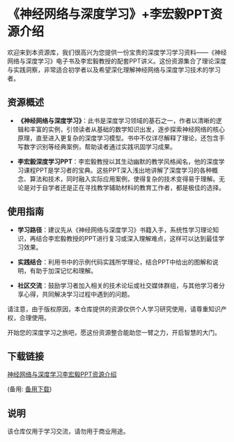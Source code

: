 # 《神经网络与深度学习》+李宏毅PPT资源介绍

欢迎来到本资源库，我们很高兴为您提供一份宝贵的深度学习学习资料——《神经网络与深度学习》电子书及李宏毅教授的配套PPT讲义。这份资源集合了理论深度与实践洞察，非常适合初学者以及希望深化理解神经网络与深度学习技术的学习者。

## 资源概述

- **《神经网络与深度学习》**：此书是深度学习领域的基石之一，作者以清晰的逻辑和丰富的实例，引领读者从基础的数学知识出发，逐步探索神经网络的核心原理，直至进入更复杂的深度学习模型。书中不仅详尽解释了理论，还包含手写数字识别等经典案例，帮助读者通过实践巩固学习成果。

- **李宏毅深度学习PPT**：李宏毅教授以其生动幽默的教学风格闻名，他的深度学习课程PPT是学习者的宝典。这些PPT深入浅出地讲解了深度学习的各种概念、算法和技术，同时融入实际应用案例，使得复杂的技术变得易于理解。无论是对于自学者还是正在寻找教学辅助材料的教育工作者，都是极佳的选择。

## 使用指南

- **学习路径**：建议先从《神经网络与深度学习》书籍入手，系统性学习理论知识，再结合李宏毅教授的PPT进行复习或深入理解难点，这样可以达到最佳学习效果。
  
- **实践结合**：利用书中的示例代码实践所学理论，结合PPT中给出的图解和说明，有助于加深记忆和理解。

- **社区交流**：鼓励学习者加入相关的技术论坛或社交媒体群组，与其他学习者分享心得，共同解决学习过程中遇到的问题。

请注意，由于版权原因，本仓库提供的资源仅供个人学习研究使用，请尊重知识产权，合理使用。

开始您的深度学习之旅吧，愿这份资源整合能助您一臂之力，开启智慧的大门。

## 下载链接
[神经网络与深度学习李宏毅PPT资源介绍](https://pan.quark.cn/s/79909120f953) 

(备用: [备用下载](https://pan.baidu.com/s/1U9LxwPgYt8op7R0yIaUPtQ?pwd=1234))

## 说明

该仓库仅用于学习交流，请勿用于商业用途。
